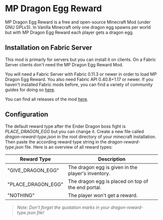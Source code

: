 # MP Dragon Egg Reward

MP Dragon Egg Reward is a free and open-source Minecraft Mod (under GNU GPLv3). In Vanilla Minecraft only one dragon egg spawns per world but with MP Dragon Egg Reward each player gets a dragon egg.

## Installation on Fabric Server

This mod is primarly for servers but you can install it on clients. On a Fabric Server clients don't need the MP Dragon Egg Reward Mod.

You will need a Fabric Server with Fabric 0.11.3 or newer in order to load MP Dragon Egg Reward. You also need Fabric API 0.40.8+1.17 or newer. If you haven't installed Fabric mods before, you can find a variety of community guides for doing so [here](https://fabricmc.net/wiki/install).

You can find all releases of the mod [here](https://github.com/melvinfocke/mp-dragon-egg-reward-mod/releases).

## Configuration

The default reward type after the Ender Dragon boss fight is *PLACE_DRAGON_EGG* but you can change it. Create a new file called *dragon-reward-type.json* in the root directory of your minecraft installation. Then paste the according reward type string in the *dragon-reward-type.json* file. Here is an overview of all reward types:

| Reward Type        | Description                                        |
| ------------------ | -------------------------------------------------- |
| "GIVE_DRAGON_EGG"  | The dragon egg is given in the player's inventory. |
| "PLACE_DRAGON_EGG" | The dragon egg is placed on top of the end portal. |
| "NOTHING"          | The player won't get a reward.                     |

> *Note: Don't forget the quotation marks in your dragon-reward-type.json file!*

